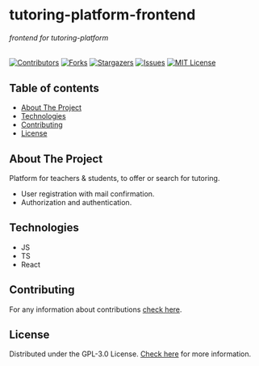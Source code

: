 # tutoring-platform-frontend
###### frontend for tutoring-platform

[![Contributors][contributors-shield]][contributors-url]
[![Forks][forks-shield]][forks-url]
[![Stargazers][stars-shield]][stars-url]
[![Issues][issues-shield]][issues-url]
[![MIT License][license-shield]][license-url]

## Table of contents
* [About The Project](#about-the-project)
* [Technologies](#technologies)
* [Contributing](#contributing)
* [License](#license)

## About The Project
Platform for teachers &amp; students, to offer or search for tutoring.

* User registration with mail confirmation.
* Authorization and authentication.

## Technologies
* JS
* TS
* React

## Contributing
For any information about contributions [check here][contributing-url].

## License
Distributed under the GPL-3.0 License. [Check here][license-url] for more information.

[contributors-shield]: https://img.shields.io/github/contributors/Simple-as-Coding/tutoring-platform.svg?style=for-the-badge
[contributors-url]: https://github.com/Simple-as-Coding/tutoring-platform/graphs/contributors
[forks-shield]: https://img.shields.io/github/forks/Simple-as-Coding/tutoring-platform.svg?style=for-the-badge
[forks-url]: https://github.com/Simple-as-Coding/tutoring-platform/network/members
[stars-shield]: https://img.shields.io/github/stars/Simple-as-Coding/tutoring-platform.svg?style=for-the-badge
[stars-url]: https://github.com/Simple-as-Coding/tutoring-platform/stargazers
[issues-shield]: https://img.shields.io/github/issues/Simple-as-Coding/tutoring-platform.svg?style=for-the-badge
[issues-url]: https://github.com/Simple-as-Coding/tutoring-platform/issues
[license-shield]: https://img.shields.io/github/license/Simple-as-Coding/tutoring-platform.svg?style=for-the-badge
[license-url]: https://github.com/Simple-as-Coding/tutoring-platform/blob/main/LICENSE
[contributing-url]: https://github.com/Simple-as-Coding/tutoring-platform/wiki/Easy-way-to-start-contribute-our-project
